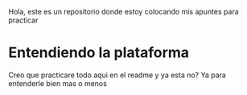 Hola, este es un repositorio donde estoy colocando mis apuntes para practicar

# Entendiendo la plataforma 

Creo que practicare todo aqui en el readme y ya esta no?
Ya para entenderle bien mas o menos 
